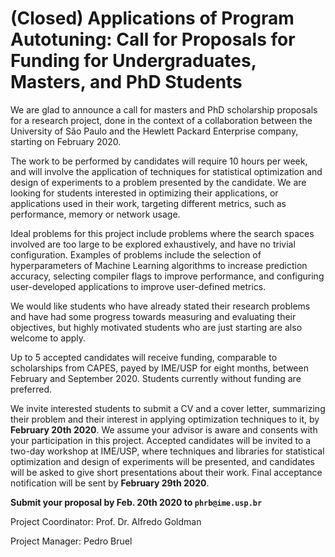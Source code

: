 

# (**Closed**) Applications of Program Autotuning: Call for Proposals for Funding for Undergraduates, Masters, and PhD Students

We are glad to  announce a call for masters and PhD  scholarship proposals for a
research project, done in the context  of a collaboration between the University
of  São  Paulo   and  the  Hewlett  Packard  Enterprise   company,  starting  on
February 2020.

The work to be performed by candidates  will require 10 hours per week, and will
involve the application of techniques for statistical optimization and design of
experiments to a problem presented by the candidate. We are looking for students
interested in optimizing their applications, or applications used in their work,
targeting different metrics, such as performance, memory or network usage.

Ideal  problems  for this  project  include  problems  where the  search  spaces
involved  are  too large  to  be  explored  exhaustively,  and have  no  trivial
configuration. Examples of problems include  the selection of hyperparameters of
Machine Learning algorithms to  increase prediction accuracy, selecting compiler
flags  to improve  performance, and  configuring user-developed  applications to
improve user-defined metrics.

We would like students who have  already stated their research problems and have
had some progress towards measuring  and evaluating their objectives, but highly
motivated students who are just starting are also welcome to apply.

Up to  5 accepted  candidates will receive  funding, comparable  to scholarships
from  CAPES,   payed  by  IME/USP   for  eight  months,  between   February  and
September 2020. Students currently without funding are preferred.

We invite  interested students to  submit a CV  and a cover  letter, summarizing
their problem and  their interest in applying optimization techniques  to it, by
**February  20th 2020**.  We assume  your advisor  is aware  and consents  with your
participation in this project. Accepted candidates  will be invited to a two-day
workshop at IME/USP, where techniques and libraries for statistical optimization
and design  of experiments will  be presented, and  candidates will be  asked to
give short presentations about their work. Final acceptance notification will be
sent by **February 29th 2020**.

**Submit your proposal by Feb. 20th 2020 to `phrb@ime.usp.br`**

Project Coordinator: Prof. Dr. Alfredo Goldman

Project Manager: Pedro Bruel
